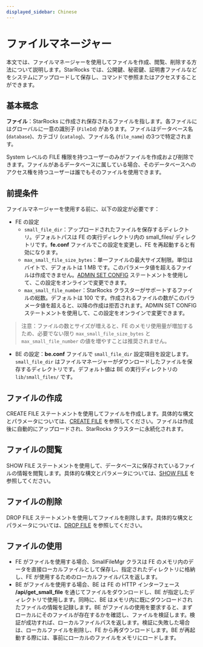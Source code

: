 ```yaml
---
displayed_sidebar: Chinese
---
```


# ファイルマネージャー

本文では、ファイルマネージャーを使用してファイルを作成、閲覧、削除する方法について説明します。StarRocks では、公開鍵、秘密鍵、証明書ファイルなどをシステムにアップロードして保存し、コマンドで参照またはアクセスすることができます。

## 基本概念

**ファイル**：StarRocks に作成され保存されるファイルを指します。各ファイルにはグローバルに一意の識別子 (`FileId`) があります。ファイルはデータベース名 (`database`)、カテゴリ (`catalog`)、ファイル名 (`file_name`) の3つで特定されます。

System レベルの FILE 権限を持つユーザーのみがファイルを作成および削除できます。ファイルがあるデータベースに属している場合、そのデータベースへのアクセス権を持つユーザーは誰でもそのファイルを使用できます。

## 前提条件

ファイルマネージャーを使用する前に、以下の設定が必要です：

- FE の設定
  - `small_file_dir`：アップロードされたファイルを保存するディレクトリ。デフォルトパスは FE の実行ディレクトリ内の small_files/ ディレクトリです。**fe.conf** ファイルでこの設定を変更し、FE を再起動すると有効になります。
  - `max_small_file_size_bytes`：単一ファイルの最大サイズ制限。単位はバイトで、デフォルトは 1 MB です。このパラメータ値を超えるファイルは作成できません。[ADMIN SET CONFIG](../sql-reference/sql-statements/Administration/ADMIN_SET_CONFIG.md) ステートメントを使用して、この設定をオンラインで変更できます。
  - `max_small_file_number`：StarRocks クラスターがサポートするファイルの総数。デフォルトは 100 です。作成されるファイルの数がこのパラメータ値を超えると、以降の作成は拒否されます。ADMIN SET CONFIG ステートメントを使用して、この設定をオンラインで変更できます。

> 注意：ファイルの数とサイズが増えると、FE のメモリ使用量が増加するため、必要でない限り `max_small_file_size_bytes` と `max_small_file_number` の値を増やすことは推奨されません。

- BE の設定：**be.conf** ファイルで `small_file_dir` 設定項目を設定します。`small_file_dir` はファイルマネージャーがダウンロードしたファイルを保存するディレクトリです。デフォルト値は BE の実行ディレクトリの `lib/small_files/` です。

## ファイルの作成

CREATE FILE ステートメントを使用してファイルを作成します。具体的な構文とパラメータについては、[CREATE FILE](../sql-reference/sql-statements/Administration/CREATE_FILE.md) を参照してください。ファイルは作成後に自動的にアップロードされ、StarRocks クラスターに永続化されます。

## ファイルの閲覧

SHOW FILE ステートメントを使用して、データベースに保存されているファイルの情報を閲覧します。具体的な構文とパラメータについては、[SHOW FILE](../sql-reference/sql-statements/Administration/SHOW_FILE.md) を参照してください。

## ファイルの削除

DROP FILE ステートメントを使用してファイルを削除します。具体的な構文とパラメータについては、[DROP FILE](../sql-reference/sql-statements/Administration/DROP_FILE.md) を参照してください。

## ファイルの使用

- FE がファイルを使用する場合、SmallFileMgr クラスは FE のメモリ内のデータを直接ローカルファイルとして保存し、指定されたディレクトリに格納し、FE が使用するためのローカルファイルパスを返します。
- BE がファイルを使用する場合、BE は FE の HTTP インターフェース **/api/get_small_file** を通じてファイルをダウンロードし、BE が指定したディレクトリで使用します。同時に、BE はメモリ内に既にダウンロードされたファイルの情報を記録します。BE がファイルの使用を要求すると、まずローカルにそのファイルが存在するかを確認し、ファイルを検証します。検証が成功すれば、ローカルファイルパスを返します。検証に失敗した場合は、ローカルファイルを削除し、FE から再ダウンロードします。BE が再起動する際には、事前にローカルのファイルをメモリにロードします。
